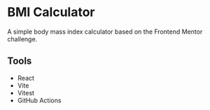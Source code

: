 # BMI Calculator

A simple body mass index calculator based on the Frontend Mentor challenge.

## Tools

- React
- Vite
- Vitest
- GitHub Actions

